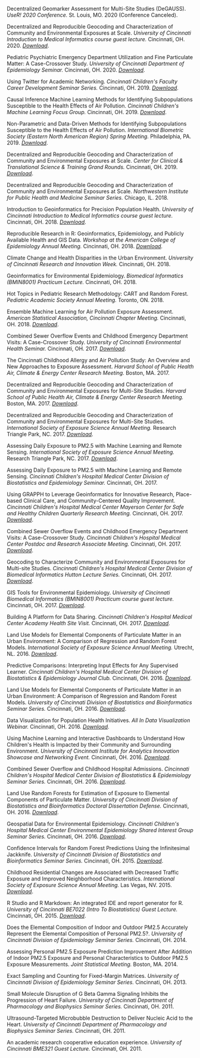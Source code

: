Decentralized Geomarker Assessment for Multi-Site Studies (DeGAUSS). *UseR! 2020 Conference.* St. Louis, MO. 2020 (Conference Canceled).

Decentralized and Reproducible Geocoding and Characterization of Community and Environmental Exposures at Scale. *University of Cincinnati Introduction to Medical Informatics course guest lecture.* Cincinnati, OH. 2020. *[Download](https://colebrokamp-website.s3.us-east-1.amazonaws.com/talks/brokamp_degauss_2020_02_24.pdf)*. 

Pediatric Psychiatric Emergency Department Utilization and Fine Particulate Matter: A Case-Crossover Study. *University of Cincinnati Department of Epidemiology Seminar.* Cincinnati, OH. 2020. *[Download](https://colebrokamp-website.s3.us-east-1.amazonaws.com/talks/brokamp_PM_psych_ED_2020_01_23.pdf)*. 

Using Twitter for Academic Networking. *Cincinnati Children's Faculty Career Development Seminar Series.* Cincinnati, OH. 2019. *[Download](https://colebrokamp-website.s3.amazonaws.com/talks/twitter_for_academia.html)*. 

Causal Inference Machine Learning Methods for Identifying Subpopulations Susceptible to the Health Effects of Air Pollution. *Cincinnati Children's Machine Learning Focus Group.* Cincinnati, OH. 2019. *[Download](https://colebrokamp-website.s3.amazonaws.com/talks/brokamp_hce_2019_11_06.pdf)*. 

Non-Parametric and Data-Driven Methods for Identifying Subpopulations Susceptible to the Health Effects of Air Pollution. *International Biometric Society (Eastern North American Region) Spring Meeting.* Philadelphia, PA. 2019. *[Download](https://colebrokamp-website.s3.amazonaws.com/talks/brokamp_hce_ENAR2019.pdf)*. 

Decentralized and Reproducible Geocoding and Characterization of Community and Environmental Exposures at Scale. *Center for Clinical & Translational Science & Training Grand Rounds.* Cincinnati, OH. 2019. *[Download](https://colebrokamp-website.s3.amazonaws.com/talks/brokamp_degauss_2019_15MAR2019.pdf)*. 

Decentralized and Reproducible Geocoding and Characterization of Community and Environmental Exposures at Scale. *Northwestern Institute for Public Health and Medicine Seminar Series.* Chicago, IL. 2018.

Introduction to Geoinformatics for Precision Population Health. *University of Cincinnati Introduction to Medical Informatics course guest lecture.* Cincinnati, OH. 2018. *[Download](https://colebrokamp-website.s3.amazonaws.com/talks/GRAPPH_talk_informatics_2018.pdf)*. 

Reproducible Research in R: Geoinformatics, Epidemiology, and Publicly Available Health and GIS Data. *Workshop at the American College of Epidemiology Annual Meeting.* Cincinnati, OH. 2018. *[Download](https://github.com/cole-brokamp/geoinformatics_and_population_health_in_R)*. 

Climate Change and Health Disparities in the Urban Environment. *University of Cincinnati Research and Innovation Week.* Cincinnati, OH. 2018.

Geoinformatics for Environmental Epidemiology. *Biomedical Informatics (BMIN8001) Practicum Lecture.* Cincinnati, OH. 2018.

Hot Topics in Pediatric Research Methodology: CART and Random Forest. *Pediatric Academic Society Annual Meeting.* Toronto, ON. 2018.

Ensemble Machine Learning for Air Pollution Exposure Assessment. *American Statistical Association, Cincinnati Chapter Meeting.* Cincinnati, OH. 2018. *[Download](https://colebrokamp-website.s3.amazonaws.com/talks/LURF_talk_20_FEB_2018.pdf)*. 

Combined Sewer Overflow Events and Childhood Emergency Department Visits: A Case-Crossover Study. *University of Cincinnati Environmental Health Seminar.* Cincinnati, OH. 2017. *[Download](https://colebrokamp-website.s3.amazonaws.com/talks/cso_talk_30_November_2017.pdf)*. 

The Cincinnati Childhood Allergy and Air Pollution Study: An Overview and New Approaches to Exposure Assessment. *Harvard School of Public Health Air, Climate & Energy Center Research Meeting.* Boston, MA. 2017.

Decentralized and Reproducible Geocoding and Characterization of Community and Environmental Exposures for Multi-Site Studies. *Harvard School of Public Health Air, Climate & Energy Center Research Meeting.* Boston, MA. 2017. *[Download](https://colebrokamp-website.s3.amazonaws.com/talks/DeGAUSS_talk_13_NOV_2017.pdf)*. 

Decentralized and Reproducible Geocoding and Characterization of Community and Environmental Exposures for Multi-Site Studies. *International Society of Exposure Science Annual Meeting.* Research Triangle Park, NC. 2017. *[Download](https://colebrokamp-website.s3.amazonaws.com/talks/DeGAUSS_talk_ISES2017.pdf)*. 

Assessing Daily Exposure to PM2.5 with Machine Learning and Remote Sensing. *International Society of Exposure Science Annual Meeting.* Research Triangle Park, NC. 2017. *[Download](https://colebrokamp-website.s3.amazonaws.com/talks/spatiotemporal_pm_model_talk_ISES2017.pdf)*. 

Assessing Daily Exposure to PM2.5 with Machine Learning and Remote Sensing. *Cincinnati Children's Hospital Medical Center Division of Biostatistics and Epidemiology Seminar.* Cincinnati, OH. 2017.

Using GRAPPH to Leverage Geoinformatics for Innovative Research, Place-based Clinical Care, and Community-Centered Quality Improvement. *Cincinnati Children's Hospital Medical Center Mayerson Center for Safe and Healthy Children Quarterly Research Meeting.* Cincinnati, OH. 2017. *[Download](http://colebrokamp-website.s3.amazonaws.com/talks/GRAPPH_talk_MayersonCenter_16June2017.pdf)*. 

Combined Sewer Overflow Events and Childhood Emergency Department Visits: A Case-Crossover Study. *Cincinnati Children's Hospital Medical Center Postdoc and Research Associate Meeting.* Cincinnati, OH. 2017. *[Download](http://colebrokamp-website.s3.amazonaws.com/talks/cso_talk_3_April_2017.pdf)*. 

Geocoding to Characterize Community and Environmental Exposures for Multi-site Studies. *Cincinnati Children's Hospital Medical Center Division of Biomedical Informatics Hutton Lecture Series.* Cincinnati, OH. 2017. *[Download](http://colebrokamp-website.s3.amazonaws.com/talks/DeGAUSS_talk_Hutton.pdf)*. 

GIS Tools for Environmental Epidemiology. *University of Cincinnati Biomedical Informatics (BMIN8001) Practicum course guest lecture.* Cincinnati, OH. 2017. *[Download](http://colebrokamp-website.s3.amazonaws.com/talks/BMIN8001_environmental_epidemiology.pdf)*. 

Building A Platform for Data Sharing. *Cincinnati Children's Hospital Medical Center Academy Health Site Visit.* Cincinnati, OH. 2017. *[Download](http://colebrokamp-website.s3.amazonaws.com/talks/academy_health_visit.pdf)*. 

Land Use Models for Elemental Components of Particulate Matter in an Urban Environment: A Comparison of Regression and Random Forest Models. *International Society of Exposure Science Annual Meeting.* Utrecht, NL. 2016. *[Download](http://colebrokamp-website.s3.amazonaws.com/talks/LUR_vs_LURF_Cole_Brokamp.pdf)*. 

Predictive Comparisons: Interpreting Input Effects for Any Supervised Learner. *Cincinnati Children's Hospital Medical Center Division of Biostatistics & Epidemiology Journal Club.* Cincinnati, OH. 2016. *[Download](http://colebrokamp-website.s3.amazonaws.com/talks/APC_talk.pdf)*. 

Land Use Models for Elemental Components of Particulate Matter in an Urban Environment: A Comparison of Regression and Random Forest Models. *University of Cincinnati Division of Biostatistics and Bioinformatics Seminar Series.* Cincinnati, OH. 2016. *[Download](http://colebrokamp-website.s3.amazonaws.com/talks/LUR_vs_LURF_Cole_Brokamp.pdf)*. 

Data Visualization for Population Health Initiatives. *All In Data Visualization Webinar.* Cincinnati, OH. 2016. *[Download](http://colebrokamp-website.s3.amazonaws.com/talks/all_in_webinar_Beck_Brokamp.pdf)*. 

Using Machine Learning and Interactive Dashboards to Understand How Children's Health is Impacted by their Community and Surrounding Environment. *University of Cincinnati Institute for Analytics Innovation Showcase and Networking Event.* Cincinnati, OH. 2016. *[Download](http://colebrokamp-website.s3.amazonaws.com/talks/data_analytics_showcase_cole_brokamp.pdf)*. 

Combined Sewer Overflow and Childhood Hospital Admissions. *Cincinnati Children's Hospital Medical Center Division of Biostatistics & Epidemiology Seminar Series.* Cincinnati, OH. 2016. *[Download](http://colebrokamp-website.s3.amazonaws.com/talks/Combined%20Sewer%20Overflow%20and%20Hospital%20Admissions.pdf)*. 

Land Use Random Forests for Estimation of Exposure to Elemental Components of Particulate Matter. *University of Cincinnati Division of Biostatistics and Bioinformatics Doctoral Dissertation Defense.* Cincinnati, OH. 2016. *[Download](http://colebrokamp-website.s3.amazonaws.com/talks/Cole%20Brokamp%20Dissertation%20Defense%2023March2016.pdf)*. 

Geospatial Data for Environmental Epidemiology. *Cincinnati Children's Hospital Medical Center Environmental Epidemiology Shared Interest Group Seminar Series.* Cincinnati, OH. 2016. *[Download](http://colebrokamp-website.s3.amazonaws.com/talks/GIS_env_epi.pdf)*. 

Confidence Intervals for Random Forest Predictions Using the Infinitesimal Jackknife. *University of Cincinnati Division of Biostatistics and Bioinformatics Seminar Series.* Cincinnati, OH. 2015. *[Download](http://colebrokamp-website.s3.amazonaws.com/talks/Confidence_Intervals_for_Random_Forest_Predictions_Using_the_Infinitesimal_Jackknife.pdf)*. 

Childhood Residential Changes are Associated with Decreased Traffic Exposure and Improved Neighborhood Characteristics. *International Society of Exposure Science Annual Meeting.* Las Vegas, NV. 2015. *[Download](http://colebrokamp-website.s3.amazonaws.com/talks/Cole_Brokamp_ISES_2015.pdf)*. 

R Studio and R Markdown: An integrated IDE and report generator for R. *University of Cincinnati BE7022 (Intro To Biostatistics) Guest Lecture.* Cincinnati, OH. 2015. *[Download](http://colebrokamp-website.s3.amazonaws.com/talks/RStudio_and_RMarkdown.pdf)*. 

Does the Elemental Composition of Indoor and Outdoor PM2.5 Accurately Represent the Elemental Composition of Personal PM2.5?. *University of Cincinnati Division of Epidemiology Seminar Series.* Cincinnati, OH. 2014.

Assessing Personal PM2.5 Exposure Prediction Improvement After Addition of Indoor PM2.5 Exposure and Personal Characteristics to Outdoor PM2.5 Exposure Measurements. *Joint Statistical Meeting.* Boston, MA. 2014.

Exact Sampling and Counting for Fixed-Margin Matrices. *University of Cincinnati Division of Epidemiology Seminar Series.* Cincinnati, OH. 2013.

Small Molecule Disruption of G Beta Gamma Signaling Inhibits the Progression of Heart Failure. *University of Cincinnati Department of Pharmacology and Biophysics Seminar Series.* Cincinnati, OH. 2011.

Ultrasound-Targeted Microbubble Destruction to Deliver Nucleic Acid to the Heart. *University of Cincinnati Department of Pharmacology and Biophysics Seminar Series.* Cincinnati, OH. 2011.

An academic research cooperative education experience. *University of Cincinnati BME321 Guest Lecture.* Cincinnati, OH. 2011.